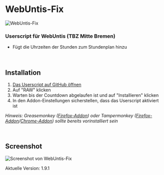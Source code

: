 # WebUntis-Fix
![WebUntis-Fix](http://i.imgur.com/WGEJY59.png "WebUntis-Fix")
### Userscript für WebUntis (TBZ Mitte Bremen) ###

* Fügt die Uhrzeiten der Stunden zum Stundenplan hinzu

<br/>

 ## Installation

1. [Das Userscript auf GitHub öffnen](https://github.com/flosommerfeld/WebUntis-Fix/blob/master/webuntis1.9.user.js)
2. Auf "RAW" klicken
3. Warten bis der Countdown abgelaufen ist und auf "Installieren" klicken
4. In den Addon-Einstellungen sicherstellen, dass das Userscript aktiviert ist

*Hinweis: Greasemonkey ([Firefox-Addon](https://addons.mozilla.org/en-US/firefox/addon/greasemonkey/)) oder Tampermonkey ([Firefox-Addon](https://addons.mozilla.org/de/firefox/addon/tampermonkey/)/[Chrome-Addon](https://chrome.google.com/webstore/detail/tampermonkey/dhdgffkkebhmkfjojejmpbldmpobfkfo?hl=de)) sollte bereits vorinstalliert sein*

<br/>

## Screenshot
![Screenshot von WebUntis-Fix](http://i.imgur.com/k6hSBap.png "Screenshot von WebUntis-Fix")




Aktuelle Version: 1.9.1
